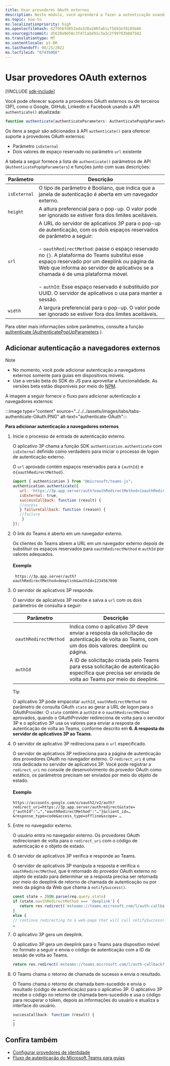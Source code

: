 ```yaml
---
title: Usar provedores OAuth externos
description: Neste módulo, você aprenderá a fazer a autenticação usando provedores OAuth externos e como adicioná-la ao navegador externo
ms.topic: how-to
ms.localizationpriority: high
ms.openlocfilehash: 62f056fd852eda320a180fa61cf5693ef0105b8b
ms.sourcegitcommit: d5628e0d50c3f471abd91c3a3c2f99783b087502
ms.translationtype: MT
ms.contentlocale: pt-BR
ms.lasthandoff: 08/25/2022
ms.locfileid: "67435066"
---
```

# <a name="use-external-oauth-providers"></a>Usar provedores OAuth externos

[!INCLUDE [sdk-include](~/includes/sdk-include.md)]

Você pode oferecer suporte a provedores OAuth externos ou de terceiros (3P), como o Google, GitHub, LinkedIn e Facebook usando a API `authenticate()` atualizada:

```JavaScript
function authenticate(authenticateParameters: AuthenticatePopUpParameters): Promise<string>
```

Os itens a seguir são adicionados à API `authenticate()` para oferecer suporte a provedores OAuth externos:

* Parâmetro `isExternal`
* Dois valores de espaço reservado no parâmetro `url` existente

A tabela a seguir fornece a lista de `authenticate()` parâmetros de API (`AuthenticatePopUpParameters`) e funções junto com suas descrições:

| Parâmetro| Descrição|
| --- | --- |
|`isExternal` | O tipo de parâmetro é Booliano, que indica que a janela de autenticação é aberta em um navegador externo.|
|`height` |A altura preferencial para o pop-up. O valor pode ser ignorado se estiver fora dos limites aceitáveis.|
|`url`  <br>|A URL do servidor de aplicativos 3P para o pop-up de autenticação, com os dois espaços reservados de parâmetro a seguir:</br> <br> - `oauthRedirectMethod`: passe o espaço reservado no `{}`. A plataforma do Teams substitui esse espaço reservado por um deeplink ou página da Web que informa ao servidor de aplicativos se a chamada é de uma plataforma móvel.</br> <br> - `authId`: Esse espaço reservado é substituído por UUID. O servidor de aplicativos o usa para manter a sessão.| 
|`width`|A largura preferencial para o pop-up. O valor pode ser ignorado se estiver fora dos limites aceitáveis.|

Para obter mais informações sobre parâmetros, consulte a função [authenticate (AuthenticatePopUpParameters](/javascript/api/@microsoft/teams-js/authentication#@microsoft-teams-js-authentication-authenticate) ).

## <a name="add-authentication-to-external-browsers"></a>Adicionar autenticação a navegadores externos

> [!NOTE]
> * No momento, você pode adicionar autenticação a navegadores externos somente para guias em dispositivos móveis. 
> * Use a versão beta do SDK do JS para aproveitar a funcionalidade. As versões beta estão disponíveis por meio do [NPM](https://www.npmjs.com/package/@microsoft/teams-js/v/1.12.0-beta.2).

A imagem a seguir fornece o fluxo para adicionar autenticação a navegadores externos:

 :::image type="content" source="../../../assets/images/tabs/tabs-authenticate-OAuth.PNG" alt-text="authenticate-OAuth":::

**Para adicionar autenticação a navegadores externos**

1. Inicie o processo de entrada de autenticação externo.

   O aplicativo 3P chama a função SDK `authentication.authenticate` com `isExternal` definido como verdadeiro para iniciar o processo de logon de autenticação externo.

   O `url` aprovado contém espaços reservados para a `{authId}` e o`{oauthRedirectMethod}`.  


    ```JavaScript
    import { authentication } from "@microsoft/teams-js";
    authentication.authenticate({
       url: 'https://3p.app.server/auth?oauthRedirectMethod={oauthRedirectMethod}&authId={authId}',
       isExternal: true,
       successCallback: function (result) {
       //sucess 
       } failureCallback: function (reason) {
       //failure 
        }
    });
    ```

2. O link do Teams é aberto em um navegador externo.

   Os clientes do Teams abrem a URL em um navegador externo depois de substituir os espaços reservados para `oauthRedirectMethod` e `authId` por valores adequados.

   #### <a name="example"></a>Exemplo

   ```http
    https://3p.app.server/auth?oauthRedirectMethod=deeplink&authId=1234567890 
   ```

3. O servidor de aplicativos 3P responde.

   O servidor de aplicativos 3P recebe e salva a `url` com os dois parâmetros de consulta a seguir:

   | Parâmetro | Descrição|
   | --- | --- |
   | `oauthRedirectMethod` |Indica como o aplicativo 3P deve enviar a resposta da solicitação de autenticação de volta ao Teams, com um dos dois valores: deeplink ou página.|
   |`authId` | A ID de solicitação criada pelo Teams para essa solicitação de autenticação específica que precisa ser enviada de volta ao Teams por meio do deeplink.|

    > [!TIP]
    > O aplicativo 3P pode empacotar `authId`, `oauthRedirectMethod` no parâmetro de consulta OAuth `state` ao gerar a URL de logon para o OAuthProvider. O `state` contém a `authId` e o `oauthRedirectMethod` aprovados, quando o OAuthProvider redireciona de volta para o servidor 3P e o aplicativo 3P usa os valores para enviar a resposta de autenticação de volta ao Teams, conforme descrito em **6. A resposta do servidor de aplicativos 3P ao Teams**.

4. O servidor de aplicativo 3P redireciona para o `url` especificado.

   O servidor de aplicativos 3P redireciona para a página de autenticação dos provedores OAuth no navegador externo. O `redirect_uri` é uma rota dedicada no servidor de aplicativos 3P. Você pode registrar a `redirect_uri` no console de desenvolvimento do provedor OAuth como estático, os parâmetros precisam ser enviados por meio do objeto de estado.

   #### <a name="example"></a>Exemplo

    ```http
    https://accounts.google.com/o/oauth2/v2/auth?redirect_uri=https://3p.app.server/authredirect&state={"authId":"…","oauthRedirectMethod":"…"}&client_id=…    &response_type=code&access_type=offline&scope= … 
    ```

5. Entre no navegador externo.

   O usuário entra no navegador externo. Os provedores OAuth redirecionam de volta para o `redirect_uri` com o código de autenticação e o objeto de estado.

6. O servidor de aplicativos 3P verifica e responde ao Teams.

   O servidor de aplicativos 3P manipula a resposta e verifica o `oauthRedirectMethod`, que é retornado do provedor OAuth externo no objeto de estado para determinar se a resposta precisa ser retornada por meio do deeplink de retorno de chamada de autenticação ou por meio da página da Web que chama a `notifySuccess()`.

      ```JavaScript
      const state = JSON.parse(req.query.state)
      if (state.oauthRedirectMethod === 'deeplink') {
         return res.redirect('msteams://teams.microsoft.com/l/auth-callback?authId=${state.authId}&result=${req.query.code}')
      }
      else {
      // continue redirecting to a web-page that will call notifySuccess() – usually this method is used in Teams-Web
      …
      ```

7. O aplicativo 3P gera um deeplink.

   O aplicativo 3P gera um deeplink para o Teams para dispositivo móvel no formato a seguir e envia o código de autenticação com a ID da sessão de volta ao Teams.

   ```JavaScript
   return res.redirect(`msteams://teams.microsoft.com/l/auth-callback?authId=${state.authId}&result=${req.query.code}`)
   ```

 8. O Teams chama o retorno de chamada de sucesso e envia o resultado.

    O Teams chama o retorno de chamada bem-sucedido e envia o resultado (código de autenticação) para o aplicativo 3P. O aplicativo 3P recebe o código no retorno de chamada bem-sucedido e usa o código para recuperar o token, depois as informações do usuário e atualiza a interface do usuário.

      ```JavaScript
      successCallback: function (result) { 
      … 
      } 
      ```

## <a name="see-also"></a>Confira também

* [Configurar provedores de identidade](../../../concepts/authentication/configure-identity-provider.md)
* [Fluxo de autenticação do Microsoft Teams para guias](auth-flow-tab.md)
